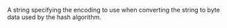 A string specifying the encoding to use when converting
            the string to byte data used by the hash algorithm.